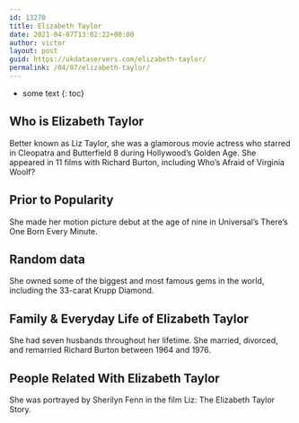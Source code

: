 ```yaml
---
id: 13270
title: Elizabeth Taylor
date: 2021-04-07T13:02:22+00:00
author: victor
layout: post
guid: https://ukdataservers.com/elizabeth-taylor/
permalink: /04/07/elizabeth-taylor/
---
```


* some text
{: toc}


## Who is Elizabeth Taylor



Better known as Liz Taylor, she was a glamorous movie actress who starred in Cleopatra and Butterfield 8 during Hollywood&#8217;s Golden Age. She appeared in 11 films with Richard Burton, including Who&#8217;s Afraid of Virginia Woolf?

                
                
                
## Prior to Popularity



She made her motion picture debut at the age of nine in Universal&#8217;s There&#8217;s One Born Every Minute. 

                
                
                
## Random data



She owned some of the biggest and most famous gems in the world, including the 33-carat Krupp Diamond.

                
                
                
## Family & Everyday Life of Elizabeth Taylor



She had seven husbands throughout her lifetime. She married, divorced, and remarried Richard Burton between 1964 and 1976.

                
                
                
## People Related With Elizabeth Taylor



She was portrayed by Sherilyn Fenn in the film Liz: The Elizabeth Taylor Story.

                
              
            
          
          
          